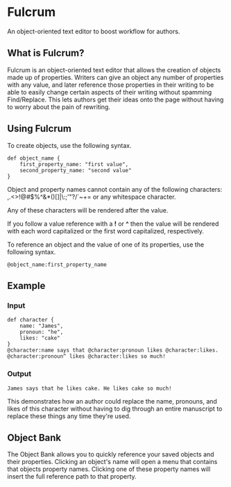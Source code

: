# Fulcrum
 
An object-oriented text editor to boost workflow for authors.

## What is Fulcrum?

Fulcrum is an object-oriented text editor that allows the creation of objects made up of properties. Writers can give an object any number of properties with any value, and later reference those properties in their writing to be able to easily change certain aspects of their writing without spamming Find/Replace. This lets authors get their ideas onto the page without having to worry about the pain of rewriting.

## Using Fulcrum

To create objects, use the following syntax.

    def object_name {
        first_property_name: "first value",
        second_property_name: "second value"
    }

Object and property names cannot contain any of the following characters: ,.<>!@#$%^&\*()\[\]|\\:;'"?/\`~+= or any whitespace character.

Any of these characters will be rendered after the value.

If you follow a value reference with a **!** or **^** then the value will be rendered with each word capitalized or the first word capitalized, respectively.

To reference an object and the value of one of its properties, use the following syntax.

    @object_name:first_property_name

## Example

### Input

    def character {
        name: "James",
        pronoun: "he",
        likes: "cake"
    }
    @character:name says that @character:pronoun likes @character:likes. @character:pronoun^ likes @character:likes so much!
    

### Output

    James says that he likes cake. He likes cake so much!

This demonstrates how an author could replace the name, pronouns, and likes of this character without having to dig through an entire manuscript to replace these things any time they're used.

## Object Bank

The Object Bank allows you to quickly reference your saved objects and their properties. Clicking an object's name will open a menu that contains that objects property names. Clicking one of these property names will insert the full reference path to that property.